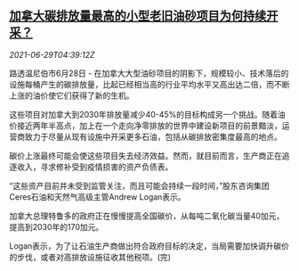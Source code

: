 <!--1624942862000-->
[加拿大碳排放量最高的小型老旧油砂项目为何持续开采？](https://cn.reuters.com/article/canada-oil-sand-pumping-0629-idCNKCS2E50CH)
------

<div><i>2021-06-29T04:39:12Z</i></div><p>路透温尼伯市6月28日 - 在加拿大大型油砂项目的阴影下，规模较小、技术落后的设施每桶产生的碳排放量，比起已经相当高的行业平均水平又高出达二倍，而不断上涨的油价使它们获得了新的生机。</p><p>这些项目对加拿大到2030年排放量减少40-45%的目标构成另一个挑战。随着油价接近两年半高点，加上在一个走向净零排放的世界中建设新项目的前景黯淡，运营商致力于尽量从现有设施中开采更多石油，包括从碳排放密集度最高的地点。</p><p>碳价上涨最终可能会使这些项目失去经济效益。然而，就目前而言，生产商正在追逐收入，寻求修补受到疫情损害的资产负债表。</p><p>“这些资产目前并未受到监管关注，而且可能会持续一段时间，”股东咨询集团Ceres石油和天然气高级主管Andrew Logan表示。</p><p>加拿大总理特鲁多的政府正在慢慢提高全国碳价，从每吨二氧化碳当量40加元，提高到2030年的170加元。</p><p>Logan表示，为了让石油生产商做出符合政府目标的决定，当局需要加快调升碳价的步伐，或者对高排放设施征收其他税项。(完)</p>
